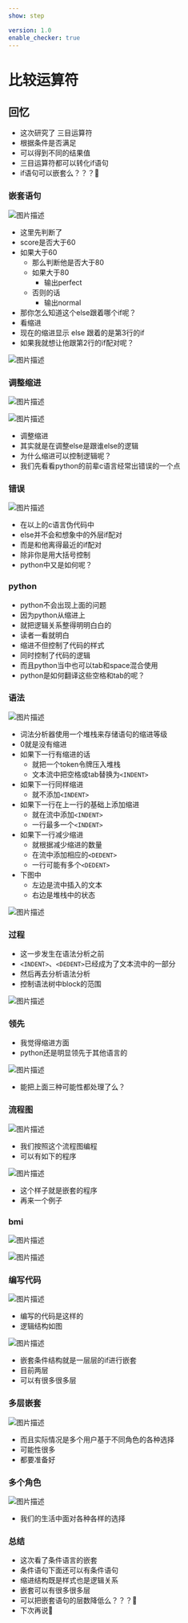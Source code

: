 ```yaml
---
show: step

version: 1.0
enable_checker: true
---
```


# 比较运算符
## 回忆
- 这次研究了 三目运算符
- 根据条件是否满足
- 可以得到不同的结果值
- 三目运算符都可以转化if语句
- if语句可以嵌套么？？？🤔

### 嵌套语句

![图片描述](https://doc.shiyanlou.com/courses/uid1190679-20210919-1632052913919)


- 这里先判断了
- score是否大于60
- 如果大于60
	- 那么判断他是否大于80
	- 如果大于80
		- 输出perfect
	- 否则的话
		- 输出normal
- 那你怎么知道这个else跟着哪个if呢？
- 看缩进
- 现在的缩进显示 else 跟着的是第3行的if
- 如果我就想让他跟第2行的if配对呢？

![图片描述](https://doc.shiyanlou.com/courses/uid1190679-20210919-1632053553064)

### 调整缩进

![图片描述](https://doc.shiyanlou.com/courses/uid1190679-20210919-1632053704062)

![图片描述](https://doc.shiyanlou.com/courses/uid1190679-20210919-1632053714450)

- 调整缩进
- 其实就是在调整else是跟谁else的逻辑
- 为什么缩进可以控制逻辑呢？
- 我们先看看python的前辈c语言经常出错误的一个点


### 错误

![图片描述](https://doc.shiyanlou.com/courses/uid1190679-20210918-1631933764580)

- 在以上的c语言伪代码中
- else并不会和想象中的外层if配对
- 而是和他离得最近的if配对
- 除非你是用大括号控制
- python中又是如何呢？

### python

- python不会出现上面的问题
- 因为python从缩进上
- 就把逻辑关系整得明明白白的
- 读者一看就明白
- 缩进不但控制了代码的样式
- 同时控制了代码的逻辑
- 而且python当中也可以tab和space混合使用
- python是如何翻译这些空格和tab的呢？

### 语法

![图片描述](https://doc.shiyanlou.com/courses/uid1190679-20210918-1631934683923)

- 词法分析器使用一个堆栈来存储语句的缩进等级
- 0就是没有缩进
- 如果下一行有缩进的话
	- 就把一个token令牌压入堆栈
	- 文本流中把空格或tab替换为`<INDENT>`
- 如果下一行同样缩进
	- 就不添加`<INDENT>`
- 如果下一行在上一行的基础上添加缩进
	- 就在流中添加`<INDENT>`
	- 一行最多一个`<INDENT>`
- 如果下一行减少缩进
	- 就根据减少缩进的数量
	- 在流中添加相应的`<DEDENT>`
	- 一行可能有多个`<DEDENT>`
- 下图中
	- 左边是流中插入的文本
	- 右边是堆栈中的状态

![图片描述](https://doc.shiyanlou.com/courses/uid1190679-20210918-1631934901435)

### 过程
- 这一步发生在语法分析之前
- `<INDENT>`、`<DEDENT>`已经成为了文本流中的一部分
- 然后再去分析语法分析
- 控制语法树中block的范围


![图片描述](https://doc.shiyanlou.com/courses/uid1190679-20210918-1631934901435)

### 领先

- 我觉得缩进方面
- python还是明显领先于其他语言的

![图片描述](https://doc.shiyanlou.com/courses/uid1190679-20210919-1632054030374)

- 能把上面三种可能性都处理了么？

### 流程图

![图片描述](https://doc.shiyanlou.com/courses/uid1190679-20210919-1632054141858)

- 我们按照这个流程图编程
- 可以有如下的程序

![图片描述](https://doc.shiyanlou.com/courses/uid1190679-20210919-1632054231155)

- 这个样子就是嵌套的程序
- 再来一个例子

### bmi

![图片描述](https://doc.shiyanlou.com/courses/uid1190679-20210919-1632052649865)

![图片描述](https://doc.shiyanlou.com/courses/uid1190679-20210919-1632052640283)

### 编写代码

![图片描述](https://doc.shiyanlou.com/courses/uid1190679-20210919-1632054584820)

- 编写的代码是这样的
- 逻辑结构如图

![图片描述](https://doc.shiyanlou.com/courses/uid1190679-20210919-1632054786279)

- 嵌套条件结构就是一层层的if进行嵌套
- 目前两层
- 可以有很多很多层

### 多层嵌套

![图片描述](https://doc.shiyanlou.com/courses/uid1190679-20210925-1632557775049)

- 而且实际情况是多个用户基于不同角色的各种选择
- 可能性很多
- 都要准备好

### 多个角色

![图片描述](https://doc.shiyanlou.com/courses/uid1190679-20210925-1632557860323)

- 我们的生活中面对各种各样的选择

### 总结 
- 这次看了条件语言的嵌套
- 条件语句下面还可以有条件语句
- 缩进结构既是样式也是逻辑关系
- 嵌套可以有很多很多层
- 可以把嵌套语句的层数降低么？？？🤔
- 下次再说👋
